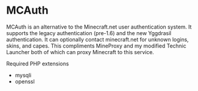 MCAuth
======

MCAuth is an alternative to the Minecraft.net user authentication system. It supports the legacy authentication (pre-1.6) and the new Yggdrasil authentication. It can optionally contact minecraft.net for unknown logins, skins, and capes. This compliments MineProxy and my modified Technic Launcher both of which can proxy Minecraft to this service.

Required PHP extensions
- mysqli
- openssl
